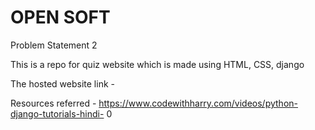 # OPEN SOFT 
Problem Statement 2

This is a repo for quiz website which is made using HTML, CSS, django

The hosted website link - 

Resources referred - https://www.codewithharry.com/videos/python-django-tutorials-hindi-
0


